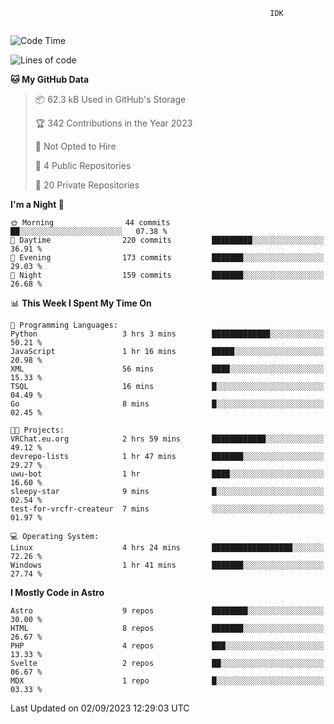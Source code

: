 ```text
                                                          IDK
                                       
```

<!--START_SECTION:waka-->
![Code Time](http://img.shields.io/badge/Code%20Time-26%20hrs%2019%20mins-blue)

![Lines of code](https://img.shields.io/badge/From%20Hello%20World%20I%27ve%20Written-111.6%20thousand%20lines%20of%20code-blue)

**🐱 My GitHub Data** 

> 📦 62.3 kB Used in GitHub's Storage 
 > 
> 🏆 342 Contributions in the Year 2023
 > 
> 🚫 Not Opted to Hire
 > 
> 📜 4 Public Repositories 
 > 
> 🔑 20 Private Repositories 
 > 
**I'm a Night 🦉** 

```text
🌞 Morning                44 commits          ██░░░░░░░░░░░░░░░░░░░░░░░   07.38 % 
🌆 Daytime                220 commits         █████████░░░░░░░░░░░░░░░░   36.91 % 
🌃 Evening                173 commits         ███████░░░░░░░░░░░░░░░░░░   29.03 % 
🌙 Night                  159 commits         ███████░░░░░░░░░░░░░░░░░░   26.68 % 
```


📊 **This Week I Spent My Time On** 

```text
💬 Programming Languages: 
Python                   3 hrs 3 mins        █████████████░░░░░░░░░░░░   50.21 % 
JavaScript               1 hr 16 mins        █████░░░░░░░░░░░░░░░░░░░░   20.98 % 
XML                      56 mins             ████░░░░░░░░░░░░░░░░░░░░░   15.33 % 
TSQL                     16 mins             █░░░░░░░░░░░░░░░░░░░░░░░░   04.49 % 
Go                       8 mins              █░░░░░░░░░░░░░░░░░░░░░░░░   02.45 % 

🐱‍💻 Projects: 
VRChat.eu.org            2 hrs 59 mins       ████████████░░░░░░░░░░░░░   49.12 % 
devrepo-lists            1 hr 47 mins        ███████░░░░░░░░░░░░░░░░░░   29.27 % 
uwu-bot                  1 hr                ████░░░░░░░░░░░░░░░░░░░░░   16.60 % 
sleepy-star              9 mins              █░░░░░░░░░░░░░░░░░░░░░░░░   02.54 % 
test-for-vrcfr-createur  7 mins              ░░░░░░░░░░░░░░░░░░░░░░░░░   01.97 % 

💻 Operating System: 
Linux                    4 hrs 24 mins       ██████████████████░░░░░░░   72.26 % 
Windows                  1 hr 41 mins        ███████░░░░░░░░░░░░░░░░░░   27.74 % 
```

**I Mostly Code in Astro** 

```text
Astro                    9 repos             ████████░░░░░░░░░░░░░░░░░   30.00 % 
HTML                     8 repos             ███████░░░░░░░░░░░░░░░░░░   26.67 % 
PHP                      4 repos             ███░░░░░░░░░░░░░░░░░░░░░░   13.33 % 
Svelte                   2 repos             ██░░░░░░░░░░░░░░░░░░░░░░░   06.67 % 
MDX                      1 repo              █░░░░░░░░░░░░░░░░░░░░░░░░   03.33 % 
```




 Last Updated on 02/09/2023 12:29:03 UTC
<!--END_SECTION:waka-->
